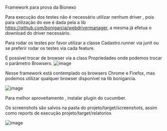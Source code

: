 Framework para prova da Bionexo

Para execução dos testes não é necessário utilizar nenhum driver , pois para utilização do exe é dada pela a lib https://github.com/bonigarcia/webdrivermanager, a mesma já efetua o download do driver necessário.

Para rodar os testes por favor utilizar a classe Cadastro.runner via junit ou se preferir rodar os testes via cada feature.

É possivel trocar de browser via a class Propriedades onde podemos trocar o parâmetro Browsers.
![image](https://user-images.githubusercontent.com/38475941/122737471-72815b80-d257-11eb-9b7f-228e502b56a8.png)


Nesse framework está contemplado os browsers Chrome e Firefox, mas podemos utilizar qualquer browser disponível na lib bonigarcia.


![image](https://user-images.githubusercontent.com/38475941/122737574-8f1d9380-d257-11eb-8427-a73109405b3d.png)


Para melhor aproveitamento , instalar plugin do cucumber.

Os screenshots são salvos na pasta do projeto/target/screenshots, assim como reports de execução projeto/target/relatorios

![image](https://user-images.githubusercontent.com/38475941/122737882-db68d380-d257-11eb-967f-878a1731df1e.png)


